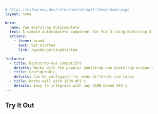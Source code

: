 ```yaml
---
# https://vitepress.dev/reference/default-theme-home-page
layout: home

hero:
  name: Vue Bootstrap Autocomplete
  text: A simple autocomplete component for Vue 3 using Bootstrap 4
  actions:
    - theme: brand
      text: Get Started
      link: /guide/gettingStarted

features:
  - title: bootstrap-vue compatible
    details: Works with the popular bootstrap-vue bootstrap wrapper.
  - title: Configurable
    details: Can be configured for many different use cases
  - title: Works well with JSON API's
    details: Easy to integrate with any JSON based API's
---
```


<script setup>
  import HomePageDemo from './.vitepress/components/HomePageDemo.vue'
</script>


<div class="container">
  <h2>Try It Out</h2>

  <HomePageDemo class='homepage-demo'/>
</div>

<style lang='scss'>
  .app .home{
    padding-top: 0px;
  }
  .homepage-demo{
    min-height: 400px
  }
</style>
